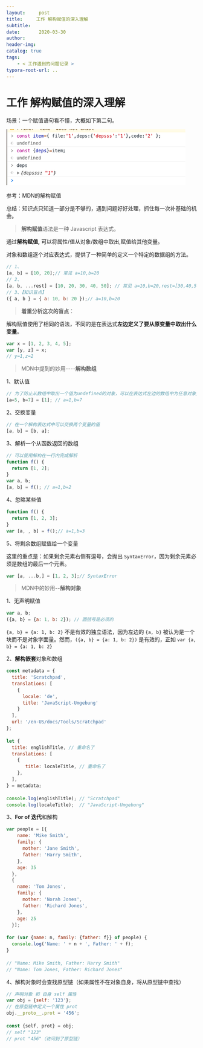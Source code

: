 ```yaml
---
layout:     post
title:     工作 解构赋值的深入理解
subtitle:  
date:       2020-03-30
author:     
header-img: 
catalog: true
tags:
    - < 工作遇到的问题记录 >
typora-root-url: ..
---
```



# 工作 解构赋值的深入理解

场景：一个赋值语句看不懂，大概如下第二句。

![image-20200331094142020](/img/assets_2019/image-20200331094142020.png)

参考：MDN的解构赋值

总结：知识点只知道一部分是不够的，遇到问题好好处理，抓住每一次补基础的机会。

> **解构赋值**语法是一种 Javascript 表达式。

通过**解构赋值,** 可以将属性/值从对象/数组中取出,赋值给其他变量。

对象和数组逐个对应表达式，提供了一种简单的定义一个特定的数据组的方法。

```javascript
// 1、
[a, b] = [10, 20];// 常见 a=10,b=20
// 2、
[a, b, ...rest] = [10, 20, 30, 40, 50]; // 常见 a=10,b=20,rest=[30,40,50]
// 3、【知识盲点】
({ a, b } = { a: 10, b: 20 });// a=10,b=20
```

> **着重分析这次的盲点**：

解构赋值使用了相同的语法，不同的是在表达式**左边定义了要从原变量中取出什么变量**。

```javascript
var x = [1, 2, 3, 4, 5];
var [y, z] = x;
// y=1,z=2
```

> MDN中提到的妙用----**解构数组**

1、默认值

```javascript
// 为了防止从数组中取出一个值为undefined的对象，可以在表达式左边的数组中为任意对象预设默认值
[a=5, b=7] = [1]; // a=1,b=7
```

2、交换变量

```javascript
// 在一个解构表达式中可以交换两个变量的值
[a, b] = [b, a];
```

3、解析一个从函数返回的数组

```javascript
// 可以使用解构在一行内完成解析
function f() {
  return [1, 2];
}
var a, b; 
[a, b] = f(); // a=1,b=2
```

4、忽略某些值

```javascript
function f() {
  return [1, 2, 3];
}
var [a, , b] = f();// a=1,b=3
```

5、将剩余数组赋值给一个变量

这里的重点是：如果剩余元素右侧有逗号，会抛出 `SyntaxError`，因为剩余元素必须是数组的最后一个元素。

```javascript
var [a, ...b,] = [1, 2, 3];// SyntaxError
```

> MDN中的妙用--**解构对象**

1、无声明赋值

```javascript
var a, b;
({a, b} = {a: 1, b: 2}); // 圆括号是必须的
```

`{a, b} = {a: 1, b: 2}` 不是有效的独立语法，因为左边的 `{a, b}` 被认为是一个块而不是对象字面量。然而，`({a, b} = {a: 1, b: 2})` 是有效的，正如 `var {a, b} = {a: 1, b: 2}`

2、**解构嵌套**对象和数组

```javascript
const metadata = {
  title: 'Scratchpad',
  translations: [
    {
      locale: 'de',
      title: 'JavaScript-Umgebung'
    }
  ],
  url: '/en-US/docs/Tools/Scratchpad'
};

let {
  title: englishTitle, // 重命名了
  translations: [
    {
       title: localeTitle, // 重命名了
    },
  ],
} = metadata;

console.log(englishTitle); // "Scratchpad"
console.log(localeTitle);  // "JavaScript-Umgebung"
```

3、**For of 迭代**和解构

```javascript
var people = [{
    name: 'Mike Smith',
    family: {
      mother: 'Jane Smith',
      father: 'Harry Smith',
    },
    age: 35
  },
  {
    name: 'Tom Jones',
    family: {
      mother: 'Norah Jones',
      father: 'Richard Jones',
    },
    age: 25
  }];

for (var {name: n, family: {father: f}} of people) {
  console.log('Name: ' + n + ', Father: ' + f);
}

// "Name: Mike Smith, Father: Harry Smith"
// "Name: Tom Jones, Father: Richard Jones"
```

4、解构对象时会查找原型链（如果属性不在对象自身，将从原型链中查找）

```javascript
// 声明对象 和 自身 self 属性
var obj = {self: '123'};
// 在原型链中定义一个属性 prot
obj.__proto__.prot = '456';

const {self, prot} = obj;
// self "123"
// prot "456"（访问到了原型链）
```

